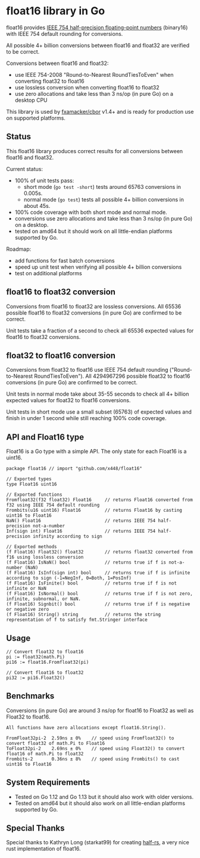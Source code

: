 # float16 library in Go
float16 provides [IEEE 754 half-precision floating-point numbers](https://en.wikipedia.org/wiki/Half-precision_floating-point_format) (binary16) with IEEE 754 default rounding for conversions.  

All possible 4+ billion conversions between float16 and float32 are verified to be correct.

Conversions between float16 and float32:

* use IEEE 754-2008 "Round-to-Nearest RoundTiesToEven" when converting float32 to float16
* use lossless conversion when converting float16 to float32
* use zero allocations and take less than 3 ns/op (in pure Go) on a desktop CPU

This library is used by [fxamacker/cbor](https://github.com/fxamacker/cbor) v1.4+ and is ready for production use on supported platforms.

## Status
This float16 library produces correct results for all conversions between float16 and float32.

Current status:

* 100% of unit tests pass:
  * short mode (`go test -short`) tests around 65763 conversions in 0.005s.  
  * normal mode (`go test`) tests all possible 4+ billion conversions in about 45s.  
* 100% code coverage with both short mode and normal mode.  
* conversions use zero allocations and take less than 3 ns/op (in pure Go) on a desktop.
* tested on amd64 but it should work on all little-endian platforms supported by Go.
 
Roadmap: 
* add functions for fast batch conversions
* speed up unit test when verifying all possible 4+ billion conversions
* test on additional platforms
 
## float16 to float32 conversion
Conversions from float16 to float32 are lossless conversions.  All 65536 possible float16 to float32 conversions (in pure Go) are confirmed to be correct.  

Unit tests take a fraction of a second to check all 65536 expected values for float16 to float32 conversions.

## float32 to float16 conversion
Conversions from float32 to float16 use IEEE 754 default rounding ("Round-to-Nearest RoundTiesToEven").  All 4294967296 possible float32 to float16 conversions (in pure Go) are confirmed to be correct.  

Unit tests in normal mode take about 35-55 seconds to check all 4+ billion expected values for float32 to float16 conversions.  

Unit tests in short mode use a small subset (65763) of expected values and finish in under 1 second while still reaching 100% code coverage.

## API and Float16 type
Float16 is a Go type with a simple API.  The only state for each Float16 is a uint16.
```
package float16 // import "github.com/x448/float16"

// Exported types
type Float16 uint16

// Exported functions
Fromfloat32(f32 float32) Float16     // returns Float16 converted from f32 using IEEE 754 default rounding
Frombits(u16 uint16) Float16         // returns Float16 by casting uint16 to Float16
NaN() Float16                        // returns IEEE 754 half-precision not-a-number
Inf(sign int) Float16                // returns IEEE 754 half-precision infinity according to sign

// Exported methods
(f Float16) Float32() float32        // returns float32 converted from f16 using lossless conversion
(f Float16) IsNaN() bool             // returns true if f is not-a-number (NaN)
(f Float16) IsInf(sign int) bool     // returns true if f is infinite according to sign (-1=NegInf, 0=Both, 1=PosInf)
(f Float16) IsFinite() bool          // returns true if f is not infinite or NaN
(f Float16) IsNormal() bool          // returns true if f is not zero, infinite, subnormal, or NaN.
(f Float16) Signbit() bool           // returns true if f is negative or negative zero
(f Float16) String() string          // returns the string representation of f to satisfy fmt.Stringer interface
```

## Usage
```
// Convert float32 to float16
pi := float32(math.Pi)
pi16 := float16.Fromfloat32(pi)

// Convert float16 to float32
pi32 := pi16.Float32()
```

## Benchmarks
Conversions (in pure Go) are around 3 ns/op for float16 to Float32 as well as Float32 to float16.

```
All functions have zero allocations except float16.String().

FromFloat32pi-2  2.59ns ± 0%    // speed using Fromfloat32() to convert float32 of math.Pi to Float16
ToFloat32pi-2    2.69ns ± 0%    // speed using Float32() to convert float16 of math.Pi to float32
Frombits-2       0.36ns ± 8%    // speed using Frombits() to cast uint16 to Float16
```

## System Requirements
* Tested on Go 1.12 and Go 1.13 but it should also work with older versions.
* Tested on amd64 but it should also work on all little-endian platforms supported by Go.

## Special Thanks
Special thanks to Kathryn Long (starkat99) for creating [half-rs](https://github.com/starkat99/half-rs), a very nice rust implementation of float16. 


